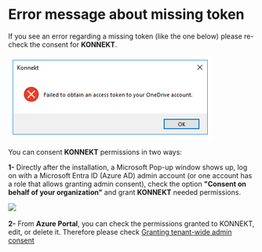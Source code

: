 # Error message about missing token

If you see an error regarding a missing token (like the one below) please re-check the consent for **KONNEKT**.

![](../.gitbook/assets/errormessage-token.png)

You can consent **KONNEKT** permissions in two ways:

**1-** Directly after the installation, a Microsoft Pop-up window shows up, log on with a Microsoft Entra ID (Azure AD) admin account (or one account has a role that allows granting admin consent), check the option **"Consent on behalf of your organization"** and grant **KONNEKT** needed permissions.

![](<../.gitbook/assets/2021-08-09 12\_26\_06-Windows Sandbox.png>)

**2-** From **Azure Portal**, you can check the permissions granted to KONNEKT, edit, or delete it. Therefore please check [Granting tenant-wide admin consent](../installation/security/grant-admin-consent-in-enterprise-applications.md)&#x20;

&#x20;

